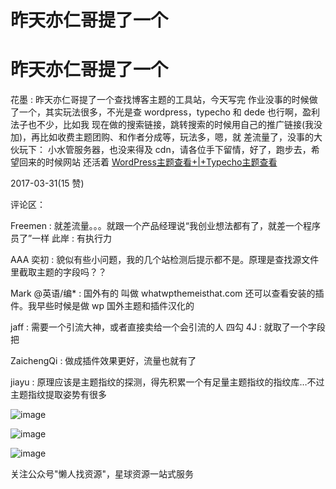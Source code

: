 # 昨天亦仁哥提了一个

# 昨天亦仁哥提了一个

花墨 : 昨天亦仁哥提了一个查找博客主题的工具站，今天写完 作业没事的时候做了一个，其实玩法很多，不光是查 wordpress，typecho 和 dede 也行啊，盈利法子也不少，比如我 现在做的搜索链接，跳转搜索的时候用自己的推广链接(我没 加)，再比如收费主题团购、和作者分成等，玩法多，嗯，就 差流量了，没事的大伙玩下： 小水管服务器，也没来得及 cdn，请各位手下留情，好了，跑步去，希望回来的时候网站 还活着 [WordPress](http://wp.lalalala.cc/)[主题查看](http://wp.lalalala.cc/)[+|+Typecho](http://wp.lalalala.cc/)[主题查看](http://wp.lalalala.cc/)

2017-03-31(15 赞)

评论区：

Freemen : 就差流量。。。就跟一个产品经理说“我创业想法都有了，就差一个程序员了”一样 此岸 : 有执行力

AAA 奕初 : 貌似有些小问题，我的几个站检测后提示都不是。原理是查找源文件里截取主题的字段吗？？

Mark @英语/编* : 国外有的 叫做 whatwpthemeisthat.com 还可以查看安装的插件。我早些时候是做 wp 国外主题和插件汉化的

jaff : 需要一个引流大神，或者直接卖给一个会引流的人 四勾 4J : 就取了一个字段把

ZaichengQi : 做成插件效果更好，流量也就有了

jiayu : 原理应该是主题指纹的探测，得先积累一个有足量主题指纹的指纹库…不过主题指纹提取姿势有很多

![image](img/Image_500.png)

![image](img/Image_501.png)

![image](img/Image_502.png)

关注公众号"懒人找资源"，星球资源一站式服务